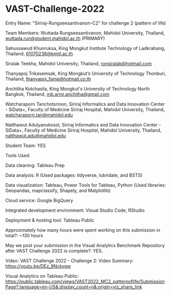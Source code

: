 # VAST-Challenge-2022

Entry Name:  "Siriraj-Rungseesantivanon-C2" for challenge 2 (pattern of life)
 
Team Members:
Wuttada Rungseesantivanon, Mahidol University, Thailand, wuttada.run@student.mahidol.ac.th (PRIMARY)

Sahussawud Khunruksa, King Mongkut Institute Technology of Ladkrabang, Thailand, 61070238@kmitl.ac.th 

Siralak Teekha, Mahidol University, Thailand, ronsiralak@hotmail.com

Thanyapoj Trikasemsak, King Mongkut’s University of Technology Thonburi, Thailand, thanyapoj_fame@hotmail.co.th

Anchitha Kotchasila, King Mongkut's University of Technology North Bangkok, Thailand, mb.armi.anchitha@gmail.com

Watcharaporn Tanchotsrinon, Siriraj Informatics and Data Innovation Center - SiData+, ​​Faculty of Medicine Siriraj Hospital, Mahidol University, Thailand, watcharaporn.tan@mahidol.edu 

Natthawut Adulyanukosol, Siriraj Informatics and Data Innovation Center - SiData+, ​​Faculty of Medicine Siriraj Hospital, Mahidol University, Thailand, natthawut.adu@mahidol.edu


Student Team:  YES

Tools Used:

Data cleaning: Tableau Prep

Data analysis: R (Used packages: tidyverse, lubridate, and BSTS)

Data visualization: Tableau, Power Tools for Tableau, Python (Used libraries: Geopandas, mapclassify,  Shapely, and Matplotlib)

Cloud service: Google BigQuery

Integrated development environment: Visual Studio Code, RStudio

Deployment & hosting tool: Tableau Public


Approximately how many hours were spent working on this submission in total?: ~130 hours
 
May we post your submission in the Visual Analytics Benchmark Repository after VAST Challenge 2022 is complete?: YES.


Video: VAST Challenge 2022 - Challenge 2: Video Summary: https://youtu.be/DEz_9Nckvpw

Visual Analytics on Tableau Public: https://public.tableau.com/views/VAST2022_MC2_patternoflife/SubmissionPage?:language=en-US&:display_count=n&:origin=viz_share_link


